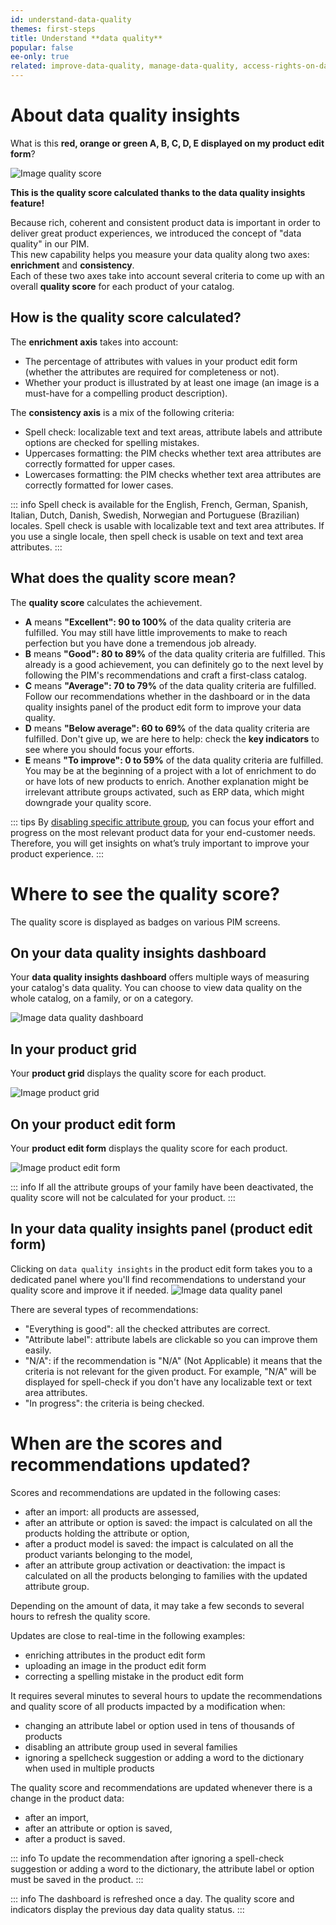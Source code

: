 ```yaml
---
id: understand-data-quality
themes: first-steps
title: Understand **data quality**
popular: false
ee-only: true
related: improve-data-quality, manage-data-quality, access-rights-on-data-quality
---
```


# About data quality insights
What is this **red, orange or green A, B, C, D, E displayed on my product edit form**?

![Image quality score](../img/data-quality-score.png)

**This is the quality score calculated thanks to the data quality insights feature!**

Because rich, coherent and consistent product data is important in order to deliver great product experiences, we introduced the concept of "data quality" in our PIM.  
This new capability helps you measure your data quality along two axes: **enrichment** and **consistency**.  
Each of these two axes take into account several criteria to come up with an overall **quality score** for each product of your catalog.

## How is the quality score calculated?
The **enrichment axis** takes into account:
- The percentage of attributes with values in your product edit form (whether the attributes are required for completeness or not).
- Whether your product is illustrated by at least one image (an image is a must-have for a compelling product description).

The **consistency axis** is a mix of the following criteria:
- Spell check: localizable text and text areas, attribute labels and attribute options are checked for spelling mistakes.
- Uppercases formatting: the PIM checks whether text area attributes are correctly formatted for upper cases.
- Lowercases formatting: the PIM checks whether text area attributes are correctly formatted for lower cases.

::: info
Spell check is available for the English, French, German, Spanish, Italian, Dutch, Danish, Swedish, Norwegian and Portuguese (Brazilian) locales.
Spell check is usable with localizable text and text area attributes.
If you use a single locale, then spell check is usable on text and text area attributes.
:::

## What does the quality score mean?
The **quality score** calculates the achievement.

- **A** means **"Excellent": 90 to 100%** of the data quality criteria are fulfilled. You may still have little improvements to make to reach perfection but you have done a tremendous job already.
- **B** means **"Good": 80 to 89%** of the data quality criteria are fulfilled. This already is a good achievement, you can definitely go to the next level by following the PIM's recommendations and craft a first-class catalog.
- **C** means **"Average": 70 to 79%** of the data quality criteria are fulfilled. Follow our recommendations whether in the dashboard or in the data quality insights panel of the product edit form to improve your data quality.
- **D** means **"Below average": 60 to 69%** of the data quality criteria are fulfilled. Don't give up, we are here to help: check the **key indicators** to see where you should focus your efforts.
- **E** means **"To improve": 0 to 59%** of the data quality criteria are fulfilled. You may be at the beginning of a project with a lot of enrichment to do or have lots of new products to enrich. Another explanation might be irrelevant attribute groups activated, such as ERP data, which might downgrade your quality score.

::: tips
By [disabling specific attribute group](manage-data-quality.html#data-quality-insights-activation-and-deactivation), you can focus your effort and progress on the most relevant product data for your end-customer needs. Therefore, you will get insights on what’s truly important to improve your product experience.
:::

# Where to see the quality score?
The quality score is displayed as badges on various PIM screens.

## On your data quality insights dashboard
Your **data quality insights dashboard** offers multiple ways of measuring your catalog's data quality. You can choose to view data quality on the whole catalog, on a family, or on a category.

![Image data quality dashboard](../img/data-quality-dashboard.png)

## In your product grid
Your **product grid** displays the quality score for each product.

![Image product grid](../img/data-quality-grid.png)

## On your product edit form
Your **product edit form** displays the quality score for each product.

![Image product edit form](../img/data-quality-pef.png)

::: info
If all the attribute groups of your family have been deactivated, the quality score will not be calculated for your product.
:::

## In your data quality insights panel (product edit form)
Clicking on `data quality insights` in the product edit form takes you to a dedicated panel where you'll find recommendations to understand your quality score and improve it if needed.
![Image data quality panel](../img/data-quality-panel.png)

There are several types of recommendations:
- "Everything is good": all the checked attributes are correct.
- "Attribute label": attribute labels are clickable so you can improve them easily.
- "N/A": if the recommendation is "N/A" (Not Applicable) it means that the criteria is not relevant for the given product. For example, "N/A" will be displayed for spell-check if you don't have any localizable text or text area attributes.
- "In progress": the criteria is being checked.

# When are the scores and recommendations updated?

Scores and recommendations are updated in the following cases:
- after an import: all products are assessed,
- after an attribute or option is saved: the impact is calculated on all the products holding the attribute or option,
- after a product model is saved: the impact is calculated on all the product variants belonging to the model,
- after an attribute group activation or deactivation: the impact is calculated on all the products belonging to families with the updated attribute group.

Depending on the amount of data, it may take a few seconds to several hours to refresh the quality score.

Updates are close to real-time in the following examples:
- enriching attributes in the product edit form
- uploading an image in the product edit form
- correcting a spelling mistake in the product edit form

It requires several minutes to several hours to update the recommendations and quality score of all products impacted by a modification when:
- changing an attribute label or option used in tens of thousands of products
- disabling an attribute group used in several families
- ignoring a spellcheck suggestion or adding a word to the dictionary when used in multiple products


The quality score and recommendations are updated whenever there is a change in the product data:
- after an import,
- after an attribute or option is saved,
- after a product is saved.

::: info
To update the recommendation after ignoring a spell-check suggestion or adding a word to the dictionary, the attribute label or option must be saved in the product.
:::

::: info
The dashboard is refreshed once a day. The quality score and indicators display the previous day data quality status.
:::
